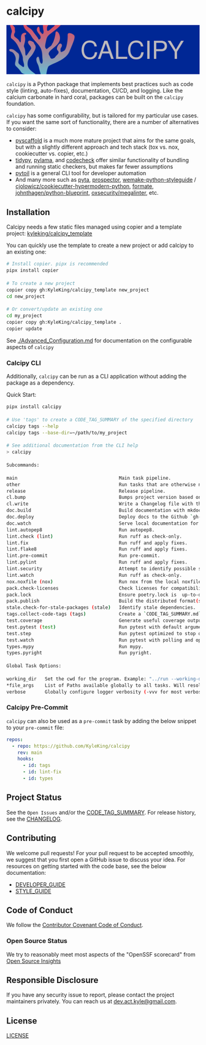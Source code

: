 # calcipy

![./calcipy-banner-wide.svg](https://raw.githubusercontent.com/KyleKing/calcipy/main/docs/calcipy-banner-wide.svg)

`calcipy` is a Python package that implements best practices such as code style (linting, auto-fixes), documentation, CI/CD, and logging. Like the calcium carbonate in hard coral, packages can be built on the `calcipy` foundation.

`calcipy` has some configurability, but is tailored for my particular use cases. If you want the same sort of functionality, there are a number of alternatives to consider:

- [pyscaffold](https://github.com/pyscaffold/pyscaffold) is a much more mature project that aims for the same goals, but with a slightly different approach and tech stack (tox vs. nox, cookiecutter vs. copier, etc.)
- [tidypy](https://github.com/jayclassless/tidypy#features), [pylama](https://github.com/klen/pylama), and [codecheck](https://pypi.org/project/codecheck/) offer similar functionality of bundling and running static checkers, but makes far fewer assumptions
- [pytoil](https://github.com/FollowTheProcess/pytoil) is a general CLI tool for developer automation
- And many more such as [pyta](https://github.com/pyta-uoft/pyta), [prospector](https://github.com/PyCQA/prospector), [wemake-python-styleguide](https://github.com/wemake-services/wemake-python-styleguide) / [cjolowicz/cookiecutter-hypermodern-python](https://github.com/cjolowicz/cookiecutter-hypermodern-python), [formate](https://github.com/python-formate/formate), [johnthagen/python-blueprint](https://github.com/johnthagen/python-blueprint), [oxsecurity/megalinter](https://github.com/oxsecurity/megalinter), etc.

## Installation

Calcipy needs a few static files managed using copier and a template project: [kyleking/calcipy_template](https://github.com/KyleKing/calcipy_template/)

You can quickly use the template to create a new project or add calcipy to an existing one:

```sh
# Install copier. pipx is recommended
pipx install copier

# To create a new project
copier copy gh:KyleKing/calcipy_template new_project
cd new_project

# Or convert/update an existing one
cd my_project
copier copy gh:KyleKing/calcipy_template .
copier update
```

See [./Advanced_Configuration.md](./Advanced_Configuration.md) for documentation on the configurable aspects of `calcipy`

### Calcipy CLI

Additionally, `calcipy` can be run as a CLI application without adding the package as a dependency.

Quick Start:

```sh
pipx install calcipy

# Use 'tags' to create a CODE_TAG_SUMMARY of the specified directory
calcipy tags --help
calcipy tags --base-dir=~/path/to/my_project

# See additional documentation from the CLI help
> calcipy

Subcommands:

main                                     Main task pipeline.
other                                    Run tasks that are otherwise not exercised in main.
release                                  Release pipeline.
cl.bump                                  Bumps project version based on commits & settings in pyproject.toml.
cl.write                                 Write a Changelog file with the raw Git history.
doc.build                                Build documentation with mkdocs.
doc.deploy                               Deploy docs to the Github `gh-pages` branch.
doc.watch                                Serve local documentation for local editing.
lint.autopep8                            Run autopep8.
lint.check (lint)                        Run ruff as check-only.
lint.fix                                 Run ruff and apply fixes.
lint.flake8                              Run ruff and apply fixes.
lint.pre-commit                          Run pre-commit.
lint.pylint                              Run ruff and apply fixes.
lint.security                            Attempt to identify possible security vulnerabilities.
lint.watch                               Run ruff as check-only.
nox.noxfile (nox)                        Run nox from the local noxfile.
pack.check-licenses                      Check licenses for compatibility with `licensecheck`.
pack.lock                                Ensure poetry.lock is  up-to-date.
pack.publish                             Build the distributed format(s) and publish.
stale.check-for-stale-packages (stale)   Identify stale dependencies.
tags.collect-code-tags (tags)            Create a `CODE_TAG_SUMMARY.md` with a table for TODO- and FIXME-style code comments.
test.coverage                            Generate useful coverage outputs after running pytest.
test.pytest (test)                       Run pytest with default arguments.
test.step                                Run pytest optimized to stop on first error.
test.watch                               Run pytest with polling and optimized to stop on first error.
types.mypy                               Run mypy.
types.pyright                            Run pyright.

Global Task Options:

working_dir   Set the cwd for the program. Example: "../run --working-dir .. lint test"
*file_args    List of Paths available globally to all tasks. Will resolve paths with working_dir
verbose       Globally configure logger verbosity (-vvv for most verbose)
```

### Calcipy Pre-Commit

`calcipy` can also be used as a `pre-commit` task by adding the below snippet to your `pre-commit` file:

```yaml
repos:
  - repo: https://github.com/KyleKing/calcipy
    rev: main
    hooks:
      - id: tags
      - id: lint-fix
      - id: types
```

## Project Status

See the `Open Issues` and/or the [CODE_TAG_SUMMARY]. For release history, see the [CHANGELOG].

## Contributing

We welcome pull requests! For your pull request to be accepted smoothly, we suggest that you first open a GitHub issue to discuss your idea. For resources on getting started with the code base, see the below documentation:

- [DEVELOPER_GUIDE]
- [STYLE_GUIDE]

## Code of Conduct

We follow the [Contributor Covenant Code of Conduct][contributor-covenant].

### Open Source Status

We try to reasonably meet most aspects of the "OpenSSF scorecard" from [Open Source Insights](https://deps.dev/pypi/calcipy)

## Responsible Disclosure

If you have any security issue to report, please contact the project maintainers privately. You can reach us at [dev.act.kyle@gmail.com](mailto:dev.act.kyle@gmail.com).

## License

[LICENSE]

[changelog]: ./docs/CHANGELOG.md
[code_tag_summary]: ./docs/CODE_TAG_SUMMARY.md
[contributor-covenant]: https://www.contributor-covenant.org
[developer_guide]: ./docs/DEVELOPER_GUIDE.md
[license]: https://github.com/kyleking/calcipy/LICENSE
[style_guide]: ./docs/STYLE_GUIDE.md
